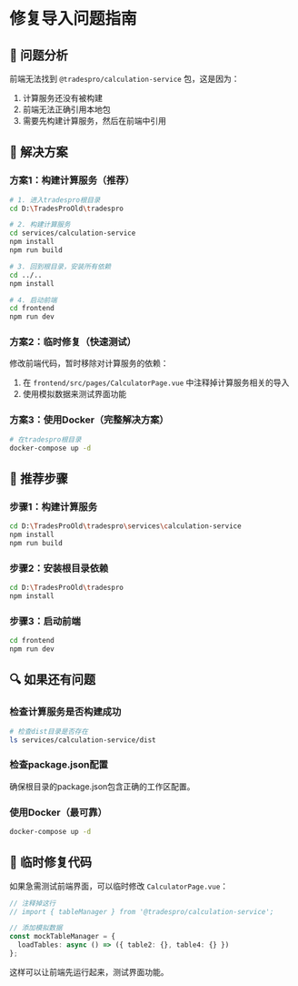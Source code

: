 # 修复导入问题指南

## 🔧 问题分析

前端无法找到 `@tradespro/calculation-service` 包，这是因为：

1. 计算服务还没有被构建
2. 前端无法正确引用本地包
3. 需要先构建计算服务，然后在前端中引用

## 🚀 解决方案

### 方案1：构建计算服务（推荐）

```bash
# 1. 进入tradespro根目录
cd D:\TradesProOld\tradespro

# 2. 构建计算服务
cd services/calculation-service
npm install
npm run build

# 3. 回到根目录，安装所有依赖
cd ../..
npm install

# 4. 启动前端
cd frontend
npm run dev
```

### 方案2：临时修复（快速测试）

修改前端代码，暂时移除对计算服务的依赖：

1. 在 `frontend/src/pages/CalculatorPage.vue` 中注释掉计算服务相关的导入
2. 使用模拟数据来测试界面功能

### 方案3：使用Docker（完整解决方案）

```bash
# 在tradespro根目录
docker-compose up -d
```

## 🎯 推荐步骤

### 步骤1：构建计算服务
```bash
cd D:\TradesProOld\tradespro\services\calculation-service
npm install
npm run build
```

### 步骤2：安装根目录依赖
```bash
cd D:\TradesProOld\tradespro
npm install
```

### 步骤3：启动前端
```bash
cd frontend
npm run dev
```

## 🔍 如果还有问题

### 检查计算服务是否构建成功
```bash
# 检查dist目录是否存在
ls services/calculation-service/dist
```

### 检查package.json配置
确保根目录的package.json包含正确的工作区配置。

### 使用Docker（最可靠）
```bash
docker-compose up -d
```

## 📝 临时修复代码

如果急需测试前端界面，可以临时修改 `CalculatorPage.vue`：

```typescript
// 注释掉这行
// import { tableManager } from '@tradespro/calculation-service';

// 添加模拟数据
const mockTableManager = {
  loadTables: async () => ({ table2: {}, table4: {} })
};
```

这样可以让前端先运行起来，测试界面功能。
